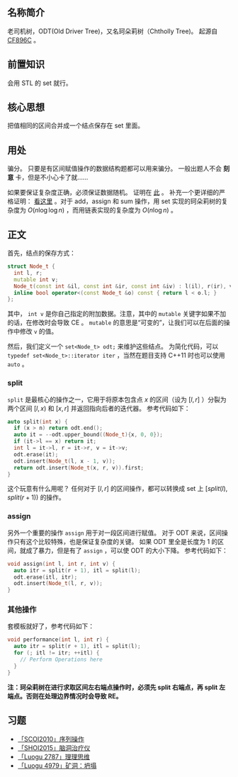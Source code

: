 ## 名称简介

老司机树，ODT(Old Driver Tree)，又名珂朵莉树（Chtholly Tree)。
起源自 [CF896C](https://codeforces.com/problemset/problem/896/C) 。

## 前置知识

会用 STL 的 set 就行。

## 核心思想

把值相同的区间合并成一个结点保存在 set 里面。

## 用处

骗分。
只要是有区间赋值操作的数据结构题都可以用来骗分。
一般出题人不会 **刻意** 卡，但是不小心卡了就……

如果要保证复杂度正确，必须保证数据随机。
证明在 [此](http://codeforces.com/blog/entry/56135?#comment-398940) 。
补充一个更详细的严格证明： [看这里](https://zhuanlan.zhihu.com/p/102786071) 。对于 add，assign 和 sum 操作，用 set 实现的珂朵莉树的复杂度为 $O(n \log \log n)$ ，而用链表实现的复杂度为 $O(n \log n)$ 。

## 正文

首先，结点的保存方式：

```cpp
struct Node_t {
  int l, r;
  mutable int v;
  Node_t(const int &il, const int &ir, const int &iv) : l(il), r(ir), v(iv) {}
  inline bool operator<(const Node_t &o) const { return l < o.l; }
};
```

其中， `int v` 是你自己指定的附加数据。注意，其中的 `mutable` 关键字如果不加的话，在修改时会导致 CE 。 `mutable` 的意思是“可变的”，让我们可以在后面的操作中修改 `v` 的值。

然后，我们定义一个 `set<Node_t> odt;` 来维护这些结点。
为简化代码，可以 `typedef set<Node_t>::iterator iter` ，当然在题目支持 C++11 时也可以使用 `auto` 。

### split

 `split` 是最核心的操作之一，它用于将原本包含点 $x$ 的区间（设为 $[l, r]$ ）分裂为两个区间 $[l, x)$ 和 $[x, r]$ 并返回指向后者的迭代器。
参考代码如下：

```cpp
auto split(int x) {
  if (x > n) return odt.end();
  auto it = --odt.upper_bound((Node_t){x, 0, 0});
  if (it->l == x) return it;
  int l = it->l, r = it->r, v = it->v;
  odt.erase(it);
  odt.insert(Node_t(l, x - 1, v));
  return odt.insert(Node_t(x, r, v)).first;
}
```

这个玩意有什么用呢？
任何对于 $[l,r]$ 的区间操作，都可以转换成 set 上 $[split(l),split(r + 1))$ 的操作。

### assign

另外一个重要的操作 `assign` 用于对一段区间进行赋值。
对于 ODT 来说，区间操作只有这个比较特殊，也是保证复杂度的关键。
如果 ODT 里全是长度为 $1$ 的区间，就成了暴力，但是有了 `assign` ，可以使 ODT 的大小下降。
参考代码如下：

```cpp
void assign(int l, int r, int v) {
  auto itr = split(r + 1), itl = split(l);
  odt.erase(itl, itr);
  odt.insert(Node_t(l, r, v));
}
```

### 其他操作

套模板就好了，参考代码如下：

```cpp
void performance(int l, int r) {
  auto itr = split(r + 1), itl = split(l);
  for (; itl != itr; ++itl) {
    // Perform Operations here
  }
}
```

 **注：珂朵莉树在进行求取区间左右端点操作时，必须先 split 右端点，再 split 左端点。否则在处理边界情况时会导致 RE。** 

## 习题

-    [「SCOI2010」序列操作](https://www.luogu.org/problem/P2572) 
-    [「SHOI2015」脑洞治疗仪](https://loj.ac/problem/2037) 
-    [「Luogu 2787」理理思维](https://www.luogu.org/problemnew/show/P2787) 
-    [「Luogu 4979」矿洞：坍塌](https://www.luogu.org/problemnew/show/P4979) 
